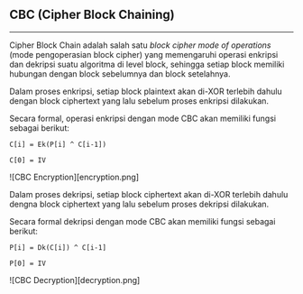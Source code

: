 ## CBC (Cipher Block Chaining)

---

Cipher Block Chain adalah salah satu _block cipher mode of operations_ (mode pengoperasian block cipher) yang memengaruhi operasi enkripsi dan dekripsi suatu algoritma di level block, sehingga setiap block memiliki hubungan dengan block sebelumnya dan block setelahnya.

Dalam proses enkripsi, setiap block plaintext akan di-XOR terlebih dahulu dengan block ciphertext yang lalu sebelum proses enkripsi dilakukan.

Secara formal, operasi enkripsi dengan mode CBC akan memiliki fungsi sebagai berikut:

```
C[i] = Ek(P[i] ^ C[i-1])

C[0] = IV
```

![CBC Encryption][encryption.png]

Dalam proses dekripsi, setiap block ciphertext akan di-XOR terlebih dahulu dengna block ciphertext yang lalu sebelum proses dekripsi dilakukan.

Secara formal dekripsi dengan mode CBC akan memiliki fungsi sebagai berikut:

```
P[i] = Dk(C[i]) ^ C[i-1]

P[0] = IV 
```

![CBC Decryption][decryption.png]
